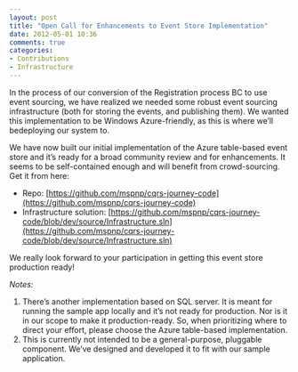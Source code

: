 ```yaml
---
layout: post
title: "Open Call for Enhancements to Event Store Implementation"
date: 2012-05-01 10:36
comments: true
categories: 
- Contributions
- Infrastructure
---
```


In the process of our conversion of the Registration process BC to use event sourcing, we have realized we needed some robust event sourcing infrastructure (both for storing the events, and publishing them). We wanted this implementation to be Windows Azure-friendly, as this is where we’ll bedeploying our system to.

We have now built our initial implementation of the Azure table-based event store and it’s ready for a broad community review and for enhancements. It seems to be self-contained enough and will benefit from crowd-sourcing. Get it from here:

*	Repo: [https://github.com/mspnp/cqrs-journey-code](https://github.com/mspnp/cqrs-journey-code)
*	Infrastructure solution: [https://github.com/mspnp/cqrs-journey-code/blob/dev/source/Infrastructure.sln](https://github.com/mspnp/cqrs-journey-code/blob/dev/source/Infrastructure.sln)


We really look forward to your participation in getting this event store production ready!

_Notes:_

1.	There’s another implementation based on SQL server. It is meant for running the sample app locally and it’s not ready for production. Nor is it in our scope to make it production-ready. So, when prioritizing where to direct your effort, please choose the Azure table-based implementation.
2.	This is currently not intended to be a general-purpose, pluggable component. We’ve designed and developed it to fit with our sample application.
